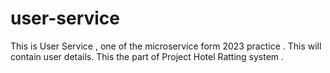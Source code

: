 # user-service
This is User Service , one of the microservice form 2023 practice . This will contain user details. This the part of Project Hotel Ratting system .
